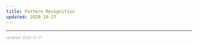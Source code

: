 ```yaml
---
title: Pattern Recognition
updated: 2020-10-27
---
```


---

<sup><sub><font color="#a6a6a6">updated: 2020-10-27</font></sub></sup>
